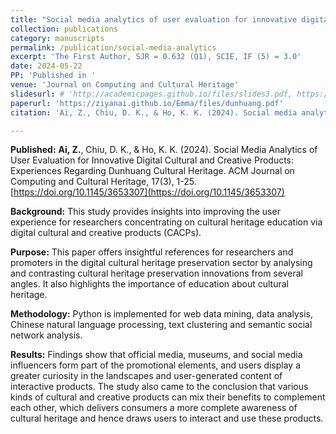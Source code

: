 ```yaml
---
title: "Social media analytics of user evaluation for innovative digital cultural and creative products: Experiences regarding dunhuang cultural heritage"
collection: publications
category: manuscripts
permalink: /publication/social-media-analytics
excerpt: 'The First Author, SJR = 0.632 (Q1), SCIE, IF (5) = 3.0'
date: 2024-05-22
PP: 'Published in '
venue: 'Journal on Computing and Cultural Heritage' 
slidesurl: # 'http://academicpages.github.io/files/slides3.pdf, https://www.researchgate.net/profile/Ziyan-Ai/publication/379298528_Social_Media_Analytics_of_User_Evaluation_for_Innovative_Digital_Cultural_and_Creative_Products_Experiences_Regarding_Dunhuang_Cultural_Heritage/links/66ed8f056b101f6fa4f3c4a4/Social-Media-Analytics-of-User-Evaluation-for-Innovative-Digital-Cultural-and-Creative-Products-Experiences-Regarding-Dunhuang-Cultural-Heritage.pdf, https://ziyanai.github.io/Emma/files/dunhuang.pdf'
paperurl: 'https://ziyanai.github.io/Emma/files/dunhuang.pdf'
citation: 'Ai, Z., Chiu, D. K., & Ho, K. K. (2024). Social media analytics of user evaluation for innovative digital cultural and creative products: Experiences regarding dunhuang cultural heritage.<i> ACM Journal on Computing and Cultural Heritage</i>, <i> 17(3)</i>. 1-25.'

---
```


**Published:** **Ai, Z.**, Chiu, D. K., & Ho, K. K. (2024). Social Media Analytics of User Evaluation for Innovative Digital Cultural and Creative Products: Experiences Regarding Dunhuang Cultural Heritage. ACM Journal on Computing and Cultural Heritage, 17(3), 1-25. [https://doi.org/10.1145/3653307](https://doi.org/10.1145/3653307)


**Background:** This study provides insights into improving the user experience for researchers concentrating on cultural heritage education via digital cultural and creative products (CACPs).


**Purpose:** This paper offers insightful references for researchers and promoters in the digital cultural heritage preservation sector by analysing and contrasting cultural heritage preservation innovations from several angles. It also highlights the importance of education about cultural heritage.


**Methodology:** Python is implemented for web data mining, data analysis, Chinese natural language processing, text clustering and semantic social network analysis.


**Results:** Findings show that official media, museums, and social media influencers form part of the promotional elements, and users display a greater curiosity in the landscapes and user-generated content of interactive products. The study also came to the conclusion that various kinds of cultural and creative products can mix their benefits to complement each other, which delivers consumers a more complete awareness of cultural heritage and hence draws users to interact and use these products.
